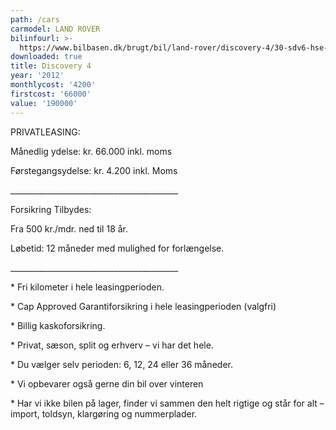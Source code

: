 ```yaml
---
path: /cars
carmodel: LAND ROVER
bilinfourl: >-
  https://www.bilbasen.dk/brugt/bil/land-rover/discovery-4/30-sdv6-hse-aut-5d/3654464
downloaded: true
title: Discovery 4
year: '2012'
monthlycost: '4200'
firstcost: '66000'
value: '190000'
---
```

PRIVATLEASING: 

Månedlig ydelse: kr. 66.000  inkl. moms

Førstegangsydelse: kr. 4.200 inkl. Moms

\_\_\_\_\_\_\_\_\_\_\_\_\_\_\_\_\_\_\_\_\_\_\_\_\_\_\_\_\_\_\_\_\_\_\_\_\_\_\_\_\_\_



Forsikring Tilbydes:

Fra 500 kr./mdr. ned til 18 år. 

Løbetid: 12 måneder med mulighed for forlængelse.

\_\_\_\_\_\_\_\_\_\_\_\_\_\_\_\_\_\_\_\_\_\_\_\_\_\_\_\_\_\_\_\_\_\_\_\_\_\_\_\_\_\_



\* Fri kilometer i hele leasingperioden.

\* Cap Approved Garantiforsikring i hele leasingperioden (valgfri)

\* Billig kaskoforsikring.

\* Privat, sæson, split og erhverv – vi har det hele.

\* Du vælger selv perioden: 6, 12, 24 eller 36 måneder.

\* Vi opbevarer også gerne din bil over vinteren

\* Har vi ikke bilen på lager, finder vi sammen den helt rigtige og står for alt – import, toldsyn, klargøring og nummerplader.
